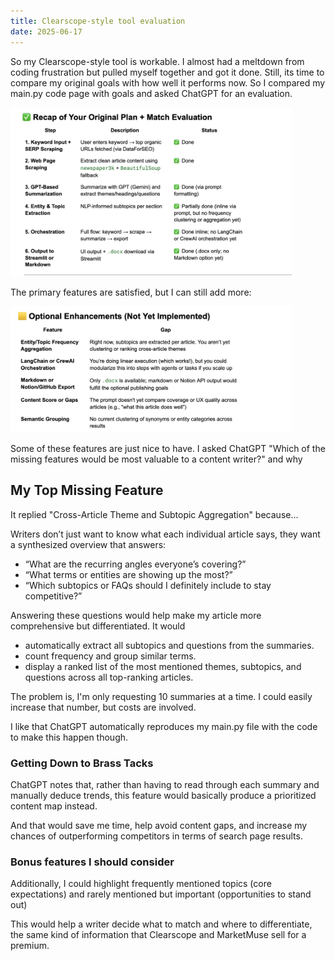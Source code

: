 ```yaml
---
title: Clearscope-style tool evaluation
date: 2025-06-17
---
```

So my Clearscope-style tool is workable. I almost had a meltdown from coding frustration but pulled myself together and got it done. Still, its time to compare my original goals with how well it performs now. So I compared my main.py code page with goals and asked ChatGPT for an evaluation.

<img src="/img/recap.png" alt="Select Sheet" width="450"/>

The primary features are satisfied, but I can still add more:

<img src="/img/enhance.png" alt="Select Sheet" width="450"/>

Some of these features are just nice to have. I asked ChatGPT "Which of the missing features would be most valuable to a content writer?" and why

## My Top Missing Feature
It replied "Cross-Article Theme and Subtopic Aggregation" because...

Writers don’t just want to know what each individual article says, they want a synthesized overview that answers:

- “What are the recurring angles everyone’s covering?”
- “What terms or entities are showing up the most?”
- “Which subtopics or FAQs should I definitely include to stay competitive?”

Answering these questions would help make my article more comprehensive but differentiated. It would

- automatically extract all subtopics and questions from the summaries.
- count frequency and group similar terms.
- display a ranked list of the most mentioned themes, subtopics, and questions across all top-ranking articles.

The problem is, I'm only requesting 10 summaries at a time. I could easily increase that number, but costs are involved.

I like that ChatGPT automatically reproduces my main.py file with the code to make this happen though.

### Getting Down to Brass Tacks
ChatGPT notes that, rather than having to read through each summary and manually deduce trends, this feature would basically produce a prioritized content map instead.

And that would save me time, help avoid content gaps, and increase my chances of outperforming competitors in terms of search page results.

### Bonus features I should consider
Additionally, I could highlight frequently mentioned topics (core expectations) and rarely mentioned but important (opportunities to stand out)

This would help a writer decide what to match and where to differentiate, the same kind of information that Clearscope and MarketMuse sell for a premium.